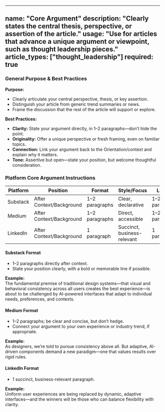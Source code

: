 <!-- core_argument.md -->
---
name: "Core Argument"
description: "Clearly states the central thesis, perspective, or assertion of the article."
usage: "Use for articles that advance a unique argument or viewpoint, such as thought leadership pieces."
article_types: ["thought_leadership"]
required: true
---

### General Purpose & Best Practices

**Purpose:**
* Clearly articulate your central perspective, thesis, or key assertion.
* Distinguish your article from generic trend summaries or news.
* Frame the discussion that the rest of the article will support or explore.

**Best Practices:**
* **Clarity:** State your argument directly, in 1–2 paragraphs—don’t hide the point.
* **Originality:** Offer a unique perspective or fresh framing, even on familiar topics.
* **Connection:** Link your argument back to the Orientation/context and explain why it matters.
* **Tone:** Assertive but open—state your position, but welcome thoughtful consideration.

### Platform Core Argument Instructions

| Platform | Position              | Format        | Style/Focus           | Length        |
| -------- | --------------------- | ------------- | --------------------- | ------------- |
| Substack | After Context/Background | 1–2 paragraphs| Clear, declarative    | 1–2 paragraphs|
| Medium   | After Context/Background | 1–2 paragraphs| Direct, accessible    | 1–2 paragraphs|
| LinkedIn | After Context/Background | 1 paragraph   | Succinct, business-relevant | 1 paragraph |

#### Substack Format
* 1–2 paragraphs directly after context.
* State your position clearly, with a bold or memorable line if possible.

**Example:**  
The fundamental premise of traditional design systems—that visual and behavioral consistency across all users creates the best experience—is about to be challenged by AI-powered interfaces that adapt to individual needs, preferences, and contexts.

#### Medium Format
* 1–2 paragraphs; be clear and concise, but don’t hedge.
* Connect your argument to your own experience or industry trend, if appropriate.

**Example:**  
As designers, we’re told to pursue consistency above all. But adaptive, AI-driven components demand a new paradigm—one that values results over rigid rules.

#### LinkedIn Format
* 1 succinct, business-relevant paragraph.

**Example:**  
Uniform user experiences are being replaced by dynamic, adaptive interfaces—and the winners will be those who can balance flexibility with clarity.
